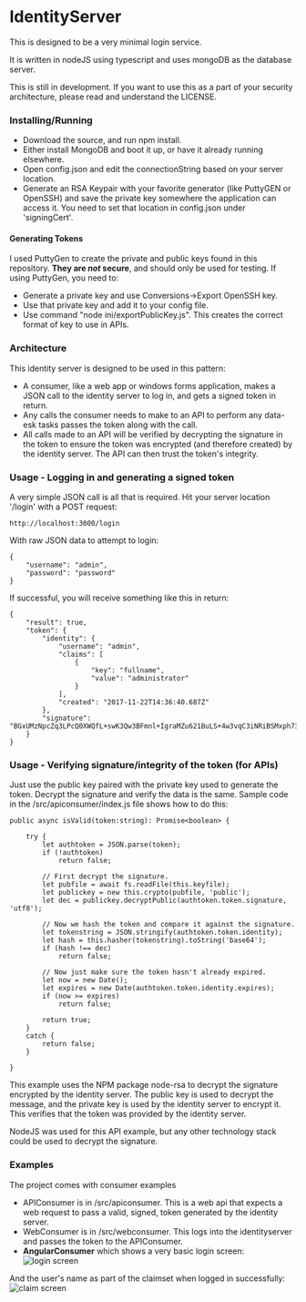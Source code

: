 # IdentityServer
This is designed to be a very minimal login service.  

It is written in nodeJS using typescript and uses mongoDB as the database server.

This is still in development. If you want to use this as a part of your security architecture, please read and understand the LICENSE.

### Installing/Running
 - Download the source, and run npm install.
 - Either install MongoDB and boot it up, or have it already running elsewhere.
 - Open config.json and edit the connectionString based on your server location.
 - Generate an RSA Keypair with your favorite generator (like PuttyGEN or OpenSSH) and save the private key somewhere the application can access it.  You need to set that location in config.json under 'signingCert'.
 
#### Generating Tokens
I used PuttyGen to create the private and public keys found in this repository. **They are _not_ secure**, and should only be used for testing.  If using PuttyGen, you need to:
 - Generate a private key and use Conversions->Export OpenSSH key.
 - Use that private key and add it to your config file.
 - Use command "node ini/exportPublicKey.js". This creates the correct format of key to use in APIs.
 
### Architecture
This identity server is designed to be used in this pattern:
 - A consumer, like a web app or windows forms application, makes a JSON call to the identity server to log in, and gets a signed token in return.
 - Any calls the consumer needs to make to an API to perform any data-esk tasks passes the token along with the call.
 - All calls made to an API will be verified by decrypting the signature in the token to ensure the token was encrypted (and therefore created) by the identity server. The API can then trust the token's integrity. 
 
### Usage - Logging in and generating a signed token
A very simple JSON call is all that is required. Hit your server location '/login' with a POST request:
```
http://localhost:3000/login
```

With raw JSON data to attempt to login:
```
{
	"username": "admin",
	"password": "password"
}
```

If successful, you will receive something like this in return:
```
{
    "result": true,
    "token": {
        "identity": {
            "username": "admin",
            "claims": [
                {
                    "key": "fullname",
                    "value": "administrator"
                }
            ],
            "created": "2017-11-22T14:36:40.687Z"
        },
        "signature": "BGxUMzNpcZq3LPcQ0XWQfL+swK3Qw3BFmnl+IgraMZu621BuLS+4w3vqC3iNRiBSMxph73hMqdXVyaPaeSkpzQ6IJ/8opxprj0QCII8W1xTIrf4qbUM2ZWZ7T2Ef+v/XpbC9Oo+wF3+BlZ5S8c1YGZZtDrByxfpIpXmQrtq3u4PCFzHmB16pjsRICBTidax0brhhZQVtXDm8KBBU5HWc3hzJdvef2Ec6kbU7qE5pA0rpWVY3bUZbpY0B1QdioFBlNW9WnobIbB4siVVpQ6vkLHO8zGTq6Y9Mw6DD3RgL5yUybeJHyQNdG/4nLwcMTYyT3WnHuVww0Z1l1eIVQ+4ztQ=="
    }
}
```

### Usage - Verifying signature/integrity of the token (for APIs)
Just use the public key paired with the private key used to generate the token. Decrypt the signature and verify the data is the same.
Sample code in the /src/apiconsumer/index.js file shows how to do this:

```
public async isValid(token:string): Promise<boolean> {

    try {
        let authtoken = JSON.parse(token);
        if (!authtoken)
            return false;

        // First decrypt the signature.
        let pubfile = await fs.readFile(this.keyfile);
        let publickey = new this.crypto(pubfile, 'public');
        let dec = publickey.decryptPublic(authtoken.token.signature, 'utf8');

        // Now we hash the token and compare it against the signature.
        let tokenstring = JSON.stringify(authtoken.token.identity);
        let hash = this.hasher(tokenstring).toString('base64');
        if (hash !== dec)
            return false;

        // Now just make sure the token hasn't already expired.
        let now = new Date();
        let expires = new Date(authtoken.token.identity.expires);
        if (now >= expires)
            return false;
    
        return true;
    }
    catch {
        return false;
    }

}
```

This example uses the NPM package node-rsa to decrypt the signature encrypted by the identity server.  The public key is used to decrypt the message, and the private key is used by the identity server to encrypt it.  This verifies that the token was provided by the identity server.

NodeJS was used for this API example, but any other technology stack could be used to decrypt the signature.

### Examples
The project comes with consumer examples
 - APIConsumer is in /src/apiconsumer.  This is a web api that expects a web request to pass a valid, signed, token generated by the identity server.
 - WebConsumer is in /src/webconsumer.  This logs into the identityserver and passes the token to the APIConsumer.
 - **AngularConsumer** which shows a very basic login screen:
![login screen](https://i.imgur.com/F0SX9Kh.png)

And the user's name as part of the claimset when logged in successfully:
![claim screen](https://i.imgur.com/0OQpAEx.png)
